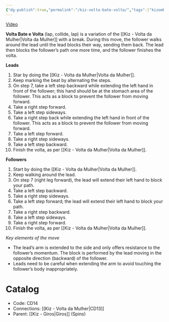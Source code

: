 ```yaml
---
{"dg-publish":true,"permalink":"/kiz-volta-bate-volta/","tags":["kizomba/step"],"created":"2024-10-02T13:09:37.345-04:00","updated":"2025-01-28T12:17:42.335-05:00"}
---
```



[Video](https://youtu.be/psDYbR4b2TQ)

**Volta Bate e Volta** (lap, collide, lap) is a variation of the [[Kiz - Volta da Mulher\|Volta da Mulher]] with a break. During this move, the follower walks around the lead until the lead blocks their way, sending them back. The lead then blocks the follower’s path one more time, and the follower finishes the volta.

**Leads**
1. Star by doing the [[Kiz - Volta da Mulher\|Volta da Mulher]].
2. Keep marking the beat by alternating the steps.
3. On step 7, take a left step backward while extending the left hand in front of the follower; this hand should be at the stomach area of the follower. This acts as a block to prevent the follower from moving forward.
4. Take a right step forward.
5. Take a left step sideways.
6. Take a right step back while extending the left hand in front of the follower. This acts as a block to prevent the follower from moving forward.
7. Take a left step forward.
8. Take a right step sideways.
9. Take a left step backward.
10. Finish the volta, as per [[Kiz - Volta da Mulher\|Volta da Mulher]].

**Followers**
1. Start by doing the [[Kiz - Volta da Mulher\|Volta da Mulher]].
2. Keep walking around the lead.
3. On step 7 (right leg forward), the lead will extend their left hand to block your path.
4. Take a left step backward.
5. Take a right step sideways.
6. Take a left step forward; the lead will extend their left hand to block your path.
7. Take a right step backward.
8. Take a left step sideways.
9. Take a right step forward.
10. Finish the volta, as per [[Kiz - Volta da Mulher\|Volta da Mulher]].

*Key elements of the move*
- The lead’s arm is extended to the side and only offers resistance to the follower’s momentum. The block is performed by the lead moving in the opposite direction (backward) of the follower.
- Leads need to be careful when extending the arm to avoid touching the follower’s body inappropriately.

# Catalog

- Code: CD14
- Connections: [[Kiz - Volta da Mulher\|CD13]]
- Parent: [[Kiz - Giros\|Giros]] (Spins)
